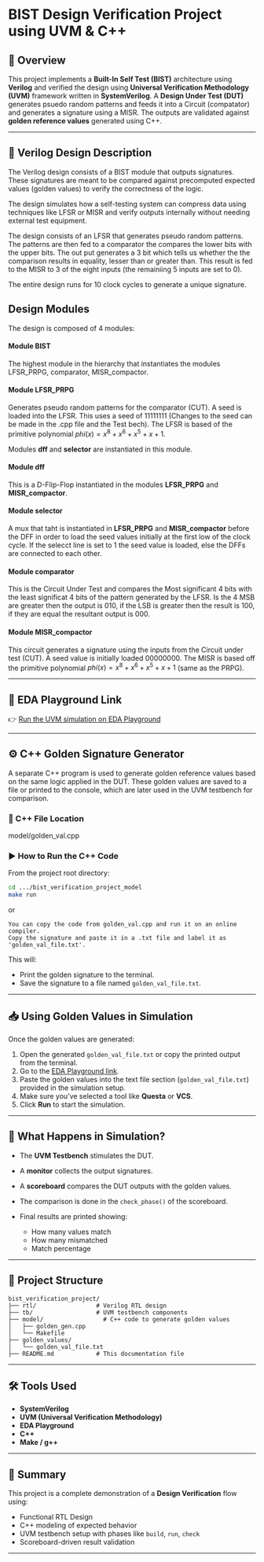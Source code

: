 # BIST Design Verification Project using UVM & C++


## 📌 Overview

This project implements a **Built-In Self Test (BIST)** architecture using **Verilog** and verified the design using **Universal Verification Methodology (UVM)** framework written in **SystemVerilog**. A **Design Under Test (DUT)** generates psuedo random patterns and feeds it into a Circuit (compatator) and generates a signature using a MISR. The outputs are validated against **golden reference values** generated using C++.

---

## 🧾 Verilog Design Description

The Verilog design consists of a BIST module that outputs signatures. These signatures are meant to be compared against precomputed expected values (golden values) to verify the correctness of the logic.

The design simulates how a self-testing system can compress data using techniques like LFSR or MISR and verify outputs internally without needing external test equipment.

The design consists of an LFSR that generates pseudo random patterns. The patterns are then fed to a comparator the compares the lower bits with the upper bits. The out put generates a 3 bit which tells us whether the the comparison results in equality, lesser than or greater than. This result is fed to the MISR to 3 of the eight inputs (the remainiing 5 inputs are set to 0).

The entire design runs for 10 clock cycles to generate a unique signature.

## Design Modules

The design is composed of 4 modules:

#### Module BIST

The highest module in the hierarchy that instantiates the modules LFSR_PRPG, comparator, MISR_compactor.

#### Module LFSR_PRPG

Generates pseudo random patterns for the comparator (CUT). A seed is loaded into the LFSR. This uses a seed of 11111111 (Changes to the seed can be made in the .cpp file and the Test bech). The LFSR is based of the primitive polynomial $phi(x) = x^8+x^6+x^5+x+1$.

Modules **dff** and **selector** are instantiated in this module.

#### Module dff

This is a D-Flip-Flop instantiated in the modules **LFSR_PRPG** and **MISR_compactor**.

#### Module selector

A mux that taht is instantiated in **LFSR_PRPG** and **MISR_compactor** before the DFF in order to load the seed values initially at the first low of the clock cycle. If the selecct line is set to 1 the seed value is loaded, else the DFFs are connected to each other.

#### Module comparator

This is the Circuit Under Test and compares the Most significant 4 bits with the least significat 4 bits of the pattern generated by the LFSR. Is the 4 MSB are greater then the output is 010, if the LSB is greater then the result is 100, if they are equal the resultant output is 000.

#### Module MISR_compactor

This circuit generates a signature using the inputs from the Circuit under test (CUT). A seed value is initially loaded 00000000. The MISR is based off the primitive polynomial $phi(x) = x^8+x^6+x^5+x+1$ (same as the PRPG).

---

## 🔗 EDA Playground Link

👉 [Run the UVM simulation on EDA Playground](https://www.edaplayground.com/x/7hUK)  

---

## ⚙️ C++ Golden Signature Generator

A separate C++ program is used to generate golden reference values based on the same logic applied in the DUT. These golden values are saved to a file or printed to the console, which are later used in the UVM testbench for comparison.

### 📂 C++ File Location


model/golden_val.cpp



### ▶️ How to Run the C++ Code

From the project root directory:

```bash
cd .../bist_verification_project_model
make run
````
or

```
You can copy the code from golden_val.cpp and run it on an online compiler.
Copy the signature and paste it in a .txt file and label it as 'golden_val_file.txt'.
````

This will:

* Print the golden signature to the terminal.
* Save the signature to a file named `golden_val_file.txt`.

---

## 📥 Using Golden Values in Simulation

Once the golden values are generated:

1. Open the generated `golden_val_file.txt` or copy the printed output from the terminal.
2. Go to the [EDA Playground link](https://www.edaplayground.com/x/7hUK).
3. Paste the golden values into the text file section (`golden_val_file.txt`) provided in the simulation setup.
4. Make sure you’ve selected a tool like **Questa** or **VCS**.
5. Click **Run** to start the simulation.

---

## 🧪 What Happens in Simulation?

* The **UVM Testbench** stimulates the DUT.
* A **monitor** collects the output signatures.
* A **scoreboard** compares the DUT outputs with the golden values.
* The comparison is done in the `check_phase()` of the scoreboard.
* Final results are printed showing:

  * How many values match
  * How many mismatched
  * Match percentage

---

## 🧰 Project Structure

```
bist_verification_project/
├── rtl/                 # Verilog RTL design
├── tb/                  # UVM testbench components
├── model/                 # C++ code to generate golden values
│   ├── golden_gen.cpp
│   └── Makefile
├── golden_values/
│   └── golden_val_file.txt
├── README.md            # This documentation file
```

---

## 🛠 Tools Used

* **SystemVerilog**
* **UVM (Universal Verification Methodology)**
* **EDA Playground**
* **C++**
* **Make / g++**

---

## 📌 Summary

This project is a complete demonstration of a **Design Verification** flow using:

* Functional RTL Design
* C++ modeling of expected behavior
* UVM testbench setup with phases like `build`, `run`, `check`
* Scoreboard-driven result validation

---
